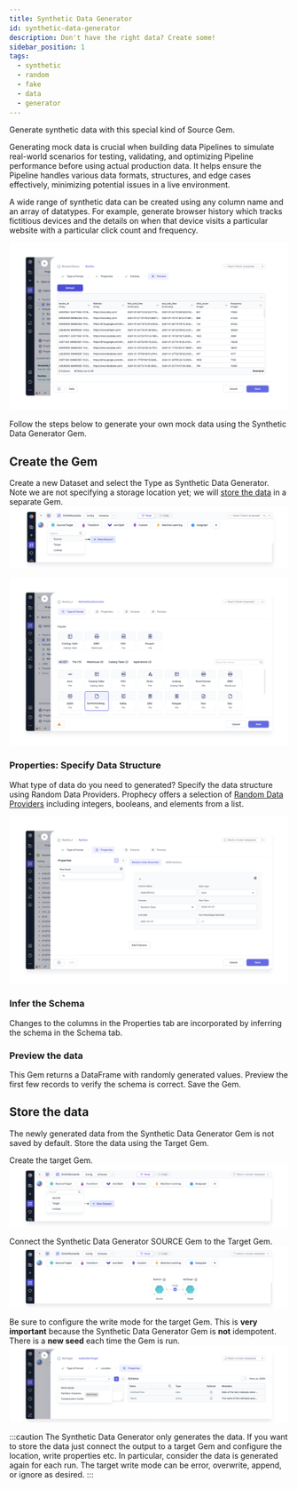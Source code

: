 ```yaml
---
title: Synthetic Data Generator
id: synthetic-data-generator
description: Don't have the right data? Create some!
sidebar_position: 1
tags:
  - synthetic
  - random
  - fake
  - data
  - generator
---
```


Generate synthetic data with this special kind of Source Gem.

Generating mock data is crucial when building data Pipelines to simulate real-world scenarios for testing, validating, and optimizing Pipeline performance before using actual production data. It helps ensure the Pipeline handles various data formats, structures, and edge cases effectively, minimizing potential issues in a live environment.

A wide range of synthetic data can be created using any column name and an array of datatypes. For example, generate browser history which tracks fictitious devices and the details on when that device visits a particular website with a particular click count and frequency.

![img](../../../img/synth_0_datasample.png)

Follow the steps below to generate your own mock data using the Synthetic Data Generator Gem.

## Create the Gem

Create a new Dataset and select the Type as Synthetic Data Generator. Note we are not specifying a storage location yet; we will [store the data](#store-the-data) in a separate Gem.  
![img](../../../img/synth_1_new_dataset.png)

![img](../../../img/synth_2_type.png)

### Properties: Specify Data Structure

What type of data do you need to generated? Specify the data structure using Random Data Providers. Prophecy offers a selection of [Random Data Providers](./providers) including integers, booleans, and elements from a list.

![img](../../../img/synth_3_properties.png)

### Infer the Schema

Changes to the columns in the Properties tab are incorporated by inferring the schema in the Schema tab.

### Preview the data

This Gem returns a DataFrame with randomly generated values. Preview the first few records to verify the schema is correct. Save the Gem.

## Store the data

The newly generated data from the Synthetic Data Generator Gem is not saved by default. Store the data using the Target Gem.

Create the target Gem.
![img](../../../img/synth_4_new_target.png)

Connect the Synthetic Data Generator SOURCE Gem to the Target Gem.
![img](../../../img/synth_5_connect_target.png)

Be sure to configure the write mode for the target Gem. This is **very important** because the Synthetic Data Generator Gem is **not** idempotent. There is a **new seed** each time the Gem is run.
![img](../../../img/synth_6_write_mode.png)

:::caution
The Synthetic Data Generator only generates the data. If you want to store the data just connect the output to a target Gem and configure the location, write properties etc. In particular, consider the data is generated again for each run. The target write mode can be error, overwrite, append, or ignore as desired.
:::
